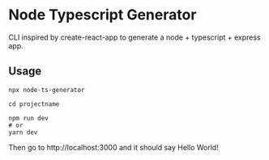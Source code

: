 # Node Typescript Generator

CLI inspired by create-react-app to generate a node + typescript + express app.

## Usage

```
npx node-ts-generator

cd projectname

npm run dev
# or
yarn dev
```

Then go to http://localhost:3000 and it should say Hello World!
